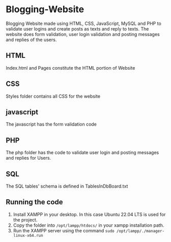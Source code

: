 # Blogging-Website
Blogging Website made using HTML, CSS, JavaScript, MySQL and PHP to validate user logins and create posts as texts and reply to texts. The website does form validation, user login validation and posting messages and replies of the users. 

## HTML
Index.html and Pages constitute the HTML portion of Website

## CSS
Styles folder contains all CSS for the website

## javascript 
The javascript has the form validation code

## PHP
The php folder has the code to validate user login and posting messages and replies for Users.

## SQL
The SQL tables' schema is defined in TablesInDbBoard.txt

## Running the code

1. Install XAMPP in your desktop. In this case Ubuntu 22.04 LTS is used for the project.
2. Copy the folder into `/opt/lampp/htdocs/` in your xampp installation path.
3. Run the XAMPP server using the command `sudo /opt/lampp/./manager-linux-x64.run`

